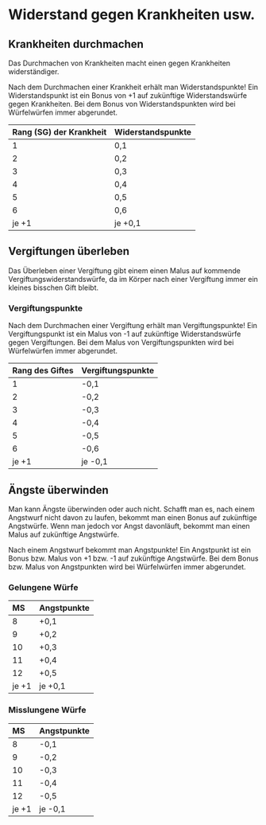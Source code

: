 # Widerstand gegen Krankheiten usw.

## Krankheiten durchmachen

Das Durchmachen von Krankheiten macht einen gegen Krankheiten widerständiger.

Nach dem Durchmachen einer Krankheit erhält man Widerstandspunkte! Ein Widerstandspunkt ist ein Bonus von +1 auf zukünftige Widerstandswürfe gegen Krankheiten. Bei dem Bonus von Widerstandspunkten wird bei Würfelwürfen immer abgerundet.

| Rang \(SG\) der Krankheit | Widerstandspunkte |
| :--- | :--- |
| 1 | 0,1 |
| 2 | 0,2 |
| 3 | 0,3 |
| 4 | 0,4 |
| 5 | 0,5 |
| 6 | 0,6 |
| je +1 | je +0,1 |

## Vergiftungen überleben

Das Überleben einer Vergiftung gibt einem einen Malus auf kommende Vergiftungswiderstandswürfe, da im Körper nach einer Vergiftung immer ein kleines bisschen Gift bleibt.

### Vergiftungspunkte

Nach dem Durchmachen einer Vergiftung erhält man Vergiftungspunkte! Ein Vergiftungspunkt ist ein Malus von -1 auf zukünftige Widerstandswürfe gegen Vergiftungen. Bei dem Malus von Vergiftungspunkten wird bei Würfelwürfen immer abgerundet.

| Rang des Giftes | Vergiftungspunkte |
| :--- | :--- |
| 1 | -0,1 |
| 2 | -0,2 |
| 3 | -0,3 |
| 4 | -0,4 |
| 5 | -0,5 |
| 6 | -0,6 |
| je +1 | je -0,1 |

## Ängste überwinden

Man kann Ängste überwinden oder auch nicht. Schafft man es, nach einem Angstwurf nicht davon zu laufen, bekommt man einen Bonus auf zukünftige Angstwürfe. Wenn man jedoch vor Angst davonläuft, bekommt man einen Malus auf zukünftige Angstwürfe.

Nach einem Angstwurf bekommt man Angstpunkte! Ein Angstpunkt ist ein Bonus bzw. Malus von +1 bzw. -1 auf zukünftige Angstwürfe. Bei dem Bonus bzw. Malus von Angstpunkten wird bei Würfelwürfen immer abgerundet.

### Gelungene Würfe

| MS | Angstpunkte |
| :--- | :--- |
| 8 | +0,1 |
| 9 | +0,2 |
| 10 | +0,3 |
| 11 | +0,4 |
| 12 | +0,5 |
| je +1 | je +0,1 |

### Misslungene Würfe

| MS | Angstpunkte |
| :--- | :--- |
| 8 | -0,1 |
| 9 | -0,2 |
| 10 | -0,3 |
| 11 | -0,4 |
| 12 | -0,5 |
| je +1 | je -0,1 |

